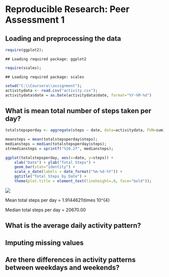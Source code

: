 # Reproducible Research: Peer Assessment 1

## Loading and preprocessing the data

```r
require(ggplot2);
```

```
## Loading required package: ggplot2
```

```r
require(scales);
```

```
## Loading required package: scales
```

```r
setwd("C:\\Coursera\\assignment");
activitydata <- read.csv("activity.csv");
activitydata$date = as.Date(activitydata$date, format="%Y-%M-%d")
```

## What is mean total number of steps taken per day?


```r
totalstepsperday <- aggregate(steps ~ date, data=activitydata, FUN=sum);

meansteps = mean(totalstepsperday$steps);
mediansteps = median(totalstepsperday$steps);
strmediansteps = sprintf("%10.2f", mediansteps);

ggplot(totalstepsperday, aes(x=date, y=steps)) +
    xlab("Date") + ylab("Total Steps") + 
    geom_bar(stat="identity") +
    scale_x_date(labels = date_format("%m-%d-%Y")) +
    ggtitle("Total Steps by Date") +
    theme(plot.title = element_text(lineheight=.8, face="bold"));
```

![](PA1_template_files/figure-html/unnamed-chunk-2-1.png) 

Mean total steps per day = 1.9144621\times 10^{4}

Median total steps per day =   20670.00

## What is the average daily activity pattern?



## Imputing missing values



## Are there differences in activity patterns between weekdays and weekends?

